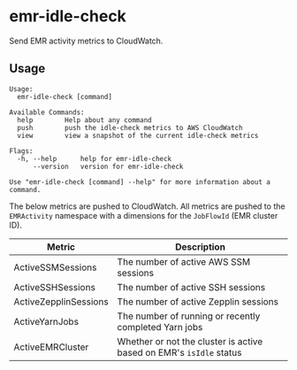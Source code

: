 # emr-idle-check

Send EMR activity metrics to CloudWatch.

## Usage

```text
Usage:
  emr-idle-check [command]

Available Commands:
  help        Help about any command
  push        push the idle-check metrics to AWS CloudWatch
  view        view a snapshot of the current idle-check metrics

Flags:
  -h, --help      help for emr-idle-check
      --version   version for emr-idle-check

Use "emr-idle-check [command] --help" for more information about a command.
```

The below metrics are pushed to CloudWatch. All metrics are pushed to the `EMRActivity` namespace with a dimensions for the `JobFlowId` (EMR cluster ID).

| Metric                | Description                                                         |
| --------------------- | ------------------------------------------------------------------- |
| ActiveSSMSessions     | The number of active AWS SSM sessions                               |
| ActiveSSHSessions     | The number of active SSH sessions                                   |
| ActiveZepplinSessions | The number of active Zepplin sessions                               |
| ActiveYarnJobs        | The number of running or recently completed Yarn jobs               |
| ActiveEMRCluster      | Whether or not the cluster is active based on EMR's `isIdle` status |
